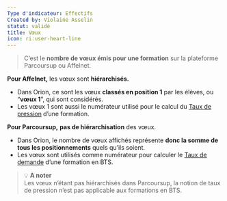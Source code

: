 ```yaml
---
Type d'indicateur: Effectifs
Created by: Violaine Asselin
statut: validé
title: Vœux
icon: ri:user-heart-line
---
```


> C’est le **nombre de vœux émis pour une formation** sur la plateforme Parcoursup ou Affelnet.

**Pour Affelnet,** les vœux sont **hiérarchisés.**

- Dans Orion, ce sont les vœux **classés en position 1** par les élèves, ou “**vœux 1**”, qui sont considérés.
- Les vœux 1 sont aussi le numérateur utilisé pour le calcul du [Taux de pression](taux-de-pression) d’une formation.

**Pour Parcoursup,** **pas de hiérarchisation** des vœux.

- Dans Orion, le nombre de vœux affichés représente **donc la somme de tous les positionnements** quels qu’ils soient.
- Les vœux sont utilisés comme numérateur pour calculer le [Taux de demande](taux-de-demande) d’une formation en BTS.

>💡 **A noter**  
>Les vœux n’étant pas hiérarchisés dans Parcoursup, la notion de taux de pression n’est pas applicable aux formations en BTS.
